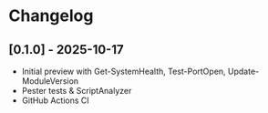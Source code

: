 # Changelog

## [0.1.0] - 2025-10-17
- Initial preview with Get-SystemHealth, Test-PortOpen, Update-ModuleVersion
- Pester tests & ScriptAnalyzer
- GitHub Actions CI
